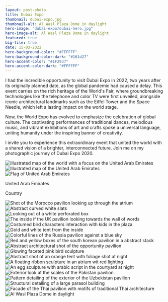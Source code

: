```yaml
---
layout: post-photo
title: Dubai Expo
thumbnail: dubai-expo.jpg
thumbnail-alt: Al Wasl Plaza Dome in daylight
hero-image: "dubai-expo/dubai-hero.jpg"
hero-image-alt: Al Wasl Plaza Dome in daylight
featured: true
big-tile: true
date: 15-03-2022
hero-background-color: "#FFFFFF"
hero-background-color-dark: "#161d27"
hero-accent-color: "#1F2937"
hero-accent-color-dark: "#FFFFFF"
---
```


I had the incredible opportunity to visit Dubai Expo in 2022, two years after its originally planned date, as the global pandemic had caused a delay. This event carries on the rich heritage of the World's Fair, where groundbreaking technologies like the telephone and color TV were first unveiled, alongside iconic architectural landmarks such as the Eiffel Tower and the Space Needle, which left a lasting impact on the world stage.

Now, the World Expo has evolved to emphasize the celebration of global culture. The captivating performances of traditional dances, melodious music, and vibrant exhibitions of art and crafts spoke a universal language, uniting humanity under the inspiring banner of creativity.

I invite you to experience this extraordinary event that united the world with a shared vision of a brighter, interconnected future. Join me on my photographic journey of Dubai Expo 2020.


<!-- TODO should this be a component?? -->
<div class="grid-x grid-margin-x grid-margin-y">
  <div class="grid-x cell">
    <div class="map-container cell grid-x">
      <img class="map" src="../img/photography/dubai/worldmap-dubai.svg" alt="Illustrated map of the world with a focus on the United Arab Emirates">
      <div class="detail cell small-12 medium-shrink">
        <div class="detailed-map cell">
          <img src="../img/photography/dubai/mapdetail-dubai.svg" alt="Illustrated map of the United Arab Emirates">
        </div>
        <div class="detail-footer cell grid-x align-middle">
          <div class="cell small-2 medium-shrink flag-wrapper">
            <img src="../img/photography/flags/uae.svg" alt="Flag of United Arab Emirates">
          </div>
          <div class="cell shrink text-wrapper">
            <p class="country-name">United Arab Emirates</p>
            <p class="country-label">Country</p>
          </div>
        </div>
      </div>
    </div>
  </div>
</div>

<div class="grid-x grid-margin-x grid-margin-y">
  <div class="cell">
    <img src="../img/photography/dubai-expo/marrocco-pavilion.jpg" alt="Shot of the Morocco pavilion looking up through the atrium">
  </div>
  <div class="cell" style="display: flex; flex: calc(1000/667);">
    <img src="../img/photography/dubai-expo/white-slats.jpg" alt="Abstract curved white slats">
  </div>
  <div class="cell" style="display: flex; flex: calc(667/1000);">
    <img src="../img/photography/dubai-expo/white-cube.jpg" alt="Looking out of a white perforated box">
  </div>
  <div class="cell">
    <img src="../img/photography/dubai-expo/uk-inside.jpg" alt="The inside if the UK pavilion looking towards the wall of words">
  </div>
  <div class="cell">
    <img src="../img/photography/dubai-expo/blue-bird.jpg" alt="Costumed bird characters interaction with kids in the plaza">
  </div>
  <div class="cell">
    <img src="../img/photography/dubai-expo/gold-tent.jpg" alt="Gold and white tent from the inside">
  </div>
  <div class="cell medium-6">
    <img src="../img/photography/dubai-expo/russia-lines.jpg" alt="Colorful lines of the Russia pavilion against a blue sky">
  </div>
  <div class="cell medium-6">
    <img src="../img/photography/dubai-expo/korea-cubes.jpg" alt="Red and yellow boxes of the south korean pavilion in a abstract stack">
  </div>
  <div class="cell">
    <img src="../img/photography/dubai-expo/opportunity-pavilion.jpg" alt="Abstract architectural shot of the opportunity pavilion">
  </div>
  <div class="cell">
    <img src="../img/photography/dubai-expo/pink-bird.jpg" alt="Glowing faceted pink bird sculpture">
  </div>
  <div class="cell">
    <img src="../img/photography/dubai-expo/orange-tent.jpg" alt="Abstract shot of an orange tent with foliage shot at night">
  </div>
  <div class="cell medium-6">
    <img src="../img/photography/dubai-expo/red-ribbon.jpg" alt="A floating ribbon sculpture in an atrium wit red lighting">
  </div>
  <div class="cell medium-6">
    <img src="../img/photography/dubai-expo/egg.jpg" alt="An egg sculpture with arabic script in the courtyard at night">
  </div>
  <div class="cell">
    <img src="../img/photography/dubai-expo/pakistan-scales.jpg" alt="Exterior look at the scales of the Pakistan pavilion">
  </div>
  <div class="cell">
    <img src="../img/photography/dubai-expo/uzbekistan-pattern.jpg" alt="Pattern detailing of the exterior of the Uzbekistan pavilion">
  </div>
  <div class="cell">
    <img src="../img/photography/dubai-expo/parasol-structure.jpg" alt="Structural detailing of a large parasol building">
  </div>
  <div class="cell">
    <img src="../img/photography/dubai-expo/thai-pavilion.jpg" alt="Facade of the Thai pavilion with motifs of traditional Thai architecture">
  </div>
  <div class="cell">
    <img src="../img/photography/dubai-expo/center-dome.jpg" alt="Al Wasl Plaza Dome in daylight">
  </div>
</div>